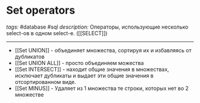 # Set operators
*tags:* #database #sql 
*description:* Операторы, использующие несколько select-ов в одном select-е. ([[SELECT]])

---
- [[Set UNION]] - объединяет множества, сортируя их и избавляясь от дубликатов
- [[Set UNION ALL]] - просто объединяем можества
- [[Set INTERSECT]] - находит общие значения в множествах, исключает дубликаты и выдает эти общие значения в отсортированном виде.
- [[Set MINUS]] - Удаляет из 1 множества те строки, которых нет во 2 множестве